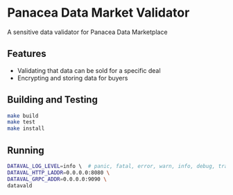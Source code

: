 # Panacea Data Market Validator

A sensitive data validator for Panacea Data Marketplace

## Features

- Validating that data can be sold for a specific deal
- Encrypting and storing data for buyers

## Building and Testing

```bash
make build
make test
make install
```

## Running

```bash
DATAVAL_LOG_LEVEL=info \  # panic, fatal, error, warn, info, debug, trace
DATAVAL_HTTP_LADDR=0.0.0.0:8080 \
DATAVAL_GRPC_ADDR=0.0.0.0:9090 \
datavald
```
